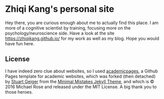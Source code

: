 # Zhiqi Kang's personal site

Hey there, you are curious enough about me to actually find this place. I am more of a cognitive scientist by training, focusing more on the psychology/neuroscience side. Have a look at the site https://zhiqikang.github.io/ for my work as well as my blog. Hope you would have fun here.

## License

I have indeed zero clue about websites, so I used [academicpages](https://academicpages.github.io/), a Github Pages template for academic websites, which was forked (then detached) by [Stuart Geiger](https://github.com/staeiou) from the [Minimal Mistakes Jekyll Theme](https://mmistakes.github.io/minimal-mistakes/), and which is © 2016 Michael Rose and released under the MIT License. A big thank you to those heroes. 